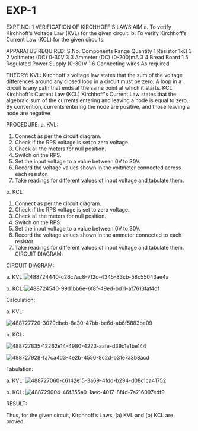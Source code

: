 # EXP-1
EXPT NO: 1	VERIFICATION OF KIRCHHOFF’S LAWS
AIM
a.   To verify Kirchhoff’s Voltage Law (KVL) for the given circuit. 
b.   To verify Kirchhoff’s Current Law (KCL) for the given circuits.

APPARATUS REQUIRED:
S.No.	Components	Range	Quantity
1	Resistor	1kΩ	3
2	Voltmeter (DC)	0-30V	3
3	Ammeter (DC)	(0-200)mA	3
4	Bread Board		1
5	Regulated Power Supply	(0-30)V	1
6	Connecting wires		As required

THEORY:
KVL: Kirchhoff's voltage law states that the sum of the voltage differences around any closed loop in a circuit must be zero. A loop in a circuit is any path that ends at the same point at which it starts.
KCL:
Kirchhoff's Current Law (KCL) Kirchhoff's Current Law states that the algebraic sum of the currents entering and leaving a node is equal to zero. By convention, currents entering the node are positive, and those leaving a node are negative


PROCEDURE:
a.   KVL:
1.   Connect as per the circuit diagram.
2.   Check if the RPS voltage is set to zero voltage.
3.   Check all the meters for null position.
4.   Switch on the RPS.
5.   Set the input voltage to a value between 0V to 30V.
6.   Record the voltage values shown in the voltmeter connected across each resistor.
7.   Take readings for different values of input voltage and tabulate them.


b.  KCL:
1.   Connect as per the circuit diagram.
2.   Check if the RPS voltage is set to zero voltage.
3.   Check all the meters for null position.
4.   Switch on the RPS.
5.   Set the input voltage to a value between 0V to 30V.
6.   Record the voltage values shown in the ammeter connected to each resistor.
7.   Take readings for different values of input voltage and tabulate them. 
CIRCUIT DIAGRAM:

CIRCUIT DIAGRAM:


a.   KVL:![488724440-c26c7ac8-712c-4345-83cb-58c55043ae4a](https://github.com/user-attachments/assets/fd1ec31c-412d-4ed6-a8e4-e8c229484e3d)

 


b.  KCL:![488724540-99d1bb6e-6f8f-49ed-bd11-af7613faf4df](https://github.com/user-attachments/assets/ef97d258-9ae7-4733-8faa-59a5aac1f5bc)

 

Calculation:

a.   KVL:
 
![488727720-3029dbeb-8e30-47bb-be6d-ab6f5883be09](https://github.com/user-attachments/assets/44fb8167-333f-42e9-8a7a-f21e7f91813a)


b.  KCL:

![488727835-12262e14-4980-4223-aafe-d39c1e1be144](https://github.com/user-attachments/assets/62ef39b8-be78-4d18-b058-2801ee1b9187)

![488727928-fa7ca4d3-4e2b-4550-8c2d-b31e7a3b8acd](https://github.com/user-attachments/assets/675de977-2c6e-405d-bc0f-b2d100d35d32)


Tabulation:

a.   KVL:
 ![488727060-c6142e15-3a69-4fdd-b294-d08c1ca41752](https://github.com/user-attachments/assets/86c052e0-f917-4ecb-aad1-37b88fb8d0b7)



b.  KCL:
![488729004-46f355a0-1aec-4017-8f4d-7a216097edf9](https://github.com/user-attachments/assets/6b3d2cca-3aa8-483c-9916-dcfc88360f63)



RESULT:

Thus, for the given circuit, Kirchhoff’s Laws, (a) KVL and (b) KCL are proved.
